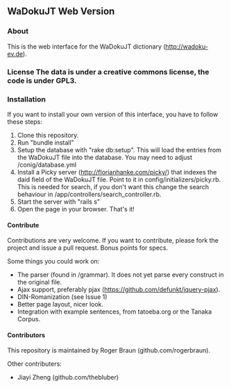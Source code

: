 ## WaDokuJT Web Version

### About

This is the web interface for the WaDokuJT dictionary (http://wadoku-ev.de). 

### License The data is under a creative commons license, the code is under GPL3.

### Installation

If you want to install your own version of this interface, you have to follow these steps:

1. Clone this repository.
2. Run "bundle install"
3. Setup the database with "rake db:setup". This will load the entries from the WaDokuJT file into the database. You may need to adjust /conig/database.yml
4. Install a Picky server (http://florianhanke.com/picky/) that indexes the daid field of the WaDokuJT file. Point to it in config/initializers/picky.rb. This is needed for search, if you don't want this change the search behaviour in /app/controllers/search_controller.rb.
5. Start the server with "rails s"
6. Open the page in your browser. That's it!

#### Contribute
Contributions are very welcome. If you want to contribute, please fork the project and issue a pull request. Bonus points for specs. 

Some things you could work on: 

- The parser (found in /grammar). It does not yet parse every construct in the original file.
- Ajax support, preferably pjax (https://github.com/defunkt/jquery-pjax).
- DIN-Romanization (see Issue 1)
- Better page layout, nicer look.
- Integration with example sentences, from tatoeba.org or the Tanaka Corpus.

#### Contributors
This repository is maintained by Roger Braun (github.com/rogerbraun).

Other contributers:
- Jiayi Zheng (github.com/thebluber)
